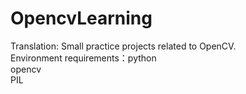 # OpencvLearning
Translation: Small practice projects related to OpenCV.  
Environment requirements：python<br>
                          opencv  
                          PIL  
